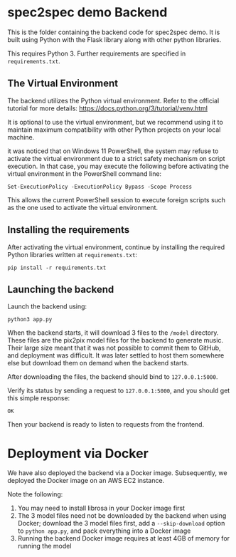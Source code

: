 # spec2spec demo Backend

This is the folder containing the backend code for spec2spec demo. It is built using Python with the Flask library along with other python libraries.

This requires Python 3. Further requirements are specified in `requirements.txt`.

## The Virtual Environment

The backend utilizes the Python virtual environment. Refer to the official tutorial for more details: https://docs.python.org/3/tutorial/venv.html

It is optional to use the virtual environment, but we recommend using it to maintain maximum compatibility with other Python projects on your local machine.

it was noticed that on Windows 11 PowerShell, the system may refuse to activate the virtual environment due to a strict safety mechanism on script execution. In that case, you may execute the following before activating the virtual environment in the PowerShell command line:

```
Set-ExecutionPolicy -ExecutionPolicy Bypass -Scope Process
```

This allows the current PowerShell session to execute foreign scripts such as the one used to activate the virtual environment. 

## Installing the requirements

After activating the virtual environment, continue by installing the required Python libraries written at `requirements.txt`:

```
pip install -r requirements.txt
```

## Launching the backend

Launch the backend using:

```
python3 app.py
```

When the backend starts, it will download 3 files to the `/model` directory. These files are the pix2pix model files for the backend to generate music. Their large size meant that it was not possible to commit them to GitHub, and deployment was difficult. It was later settled to host them somewhere else but download them on demand when the backend starts.

After downloading the files, the backend should bind to `127.0.0.1:5000`.

Verify its status by sending a request to `127.0.0.1:5000`, and you should get this simple response:

```
OK
```

Then your backend is ready to listen to requests from the frontend.

# Deployment via Docker

We have also deployed the backend via a Docker image. Subsequently, we deployed the Docker image on an AWS EC2 instance.

Note the following:

1. You may need to install librosa in your Docker image first
2. The 3 model files need not be downloaded by the backend when using Docker; download the 3 model files first, add a `--skip-download` option to `python app.py`, and pack everything into a Docker image
3. Running the backend Docker image requires at least 4GB of memory for running the model
